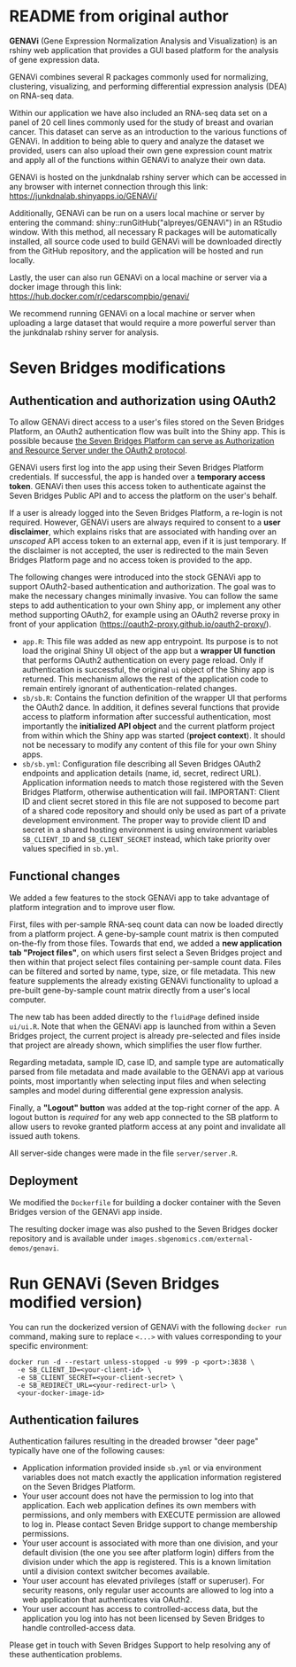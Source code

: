 # README from original author

**GENAVi** (Gene Expression Normalization Analysis and Visualization) is an rshiny web application that provides a GUI based platform for the analysis of gene expression data. 

GENAVi combines several R packages commonly used for normalizing, clustering, visualizing, and performing differential expression analysis (DEA) on RNA-seq data.

Within our application we have also included an RNA-seq data set on a panel of 20 cell lines commonly used for the study of breast and ovarian cancer.
This dataset can serve as an introduction to the various functions of GENAVi.
In addition to being able to query and analyze the dataset we provided, users can also upload their own gene expression count matrix and apply all of the functions within GENAVi to analyze their own data.

GENAVi is hosted on the junkdnalab rshiny server which can be accessed in any browser with internet connection through this link: https://junkdnalab.shinyapps.io/GENAVi/

Additionally, GENAVi can be run on a users local machine or server by entering the command: shiny::runGitHub("alpreyes/GENAVi") in an RStudio window. 
With this method, all necessary R packages will be automatically installed, all source code used to build GENAVi will be downloaded directly from the GitHub repository, and the application will be hosted and run locally.

Lastly, the user can also run GENAVi on a local machine or server via a docker image through this link: https://hub.docker.com/r/cedarscompbio/genavi/

We recommend running GENAVi on a local machine or server when uploading a large dataset that would require a more powerful server than the junkdnalab rshiny server for analysis.

# Seven Bridges modifications

## Authentication and authorization using OAuth2

To allow GENAVi direct access to a user's files stored on the Seven Bridges Platform, an OAuth2 authentication flow was built into the Shiny app. This is possible because [the Seven Bridges Platform can serve as Authorization and Resource Server under the OAuth2 protocol](https://docs.sevenbridges.com/docs/integrate-your-web-application).

GENAVi users first log into the app using their Seven Bridges Platform credentials. If successful, the app is handed over a **temporary access token**. GENAVi then uses this access token to authenticate against the Seven Bridges Public API and to access the platform on the user's behalf.  

If a user is already logged into the Seven Bridges Platform, a re-login is not required. However, GENAVi users are always required to consent to a **user disclaimer**, which explains risks that are associated with handing over an *unscoped* API access token to an external app, even if it is just temporary. If the disclaimer is not accepted, the user is redirected to the main Seven Bridges Platform page and no access token is provided to the app.

The following changes were introduced into the stock GENAVi app to support OAuth2-based authentication and authorization. The goal was to make the necessary changes minimally invasive. You can follow the same steps to add authentication to your own Shiny app, or implement any other method supporting OAuth2, for example using an OAuth2 reverse proxy in front of your application (https://oauth2-proxy.github.io/oauth2-proxy/).

* `app.R`: This file was added as new app entrypoint. Its purpose is to not load the original Shiny UI object of the app but a **wrapper UI function** that performs OAuth2 authentication on every page reload. Only if authentication is successful, the original `ui` object of the Shiny app is returned. This mechanism allows the rest of the application code to remain entirely ignorant of authentication-related changes.
* `sb/sb.R`: Contains the function definition of the wrapper UI that performs the OAuth2 dance. In addition, it defines several functions that provide access to platform information after successful authentication, most importantly the **initialized API object** and the current platform project from within which the Shiny app was started (**project context**). It should not be necessary to modify any content of this file for your own Shiny apps.
* `sb/sb.yml`: Configuration file describing all Seven Bridges OAuth2 endpoints and application details (name, id, secret, redirect URL). Application information needs to match those registered with the Seven Bridges Platform, otherwise authentication will fail. IMPORTANT: Client ID and client secret stored in this file are not supposed to become part of a shared code repository and should only be used as part of a private development environment. The proper way to provide client ID and secret in a shared hosting environment is using environment variables `SB_CLIENT_ID` and `SB_CLIENT_SECRET` instead, which take priority over values specified in `sb.yml`.

## Functional changes

We added a few features to the stock GENAVi app to take advantage of platform integration and to improve user flow.

First, files with per-sample RNA-seq count data can now be loaded directly from a platform project. A gene-by-sample count matrix is then computed on-the-fly from those files. Towards that end, we added a **new application tab "Project files"**, on which users first select a Seven Bridges project and then within that project select files containing per-sample count data. Files can be filtered and sorted by name, type, size, or file metadata. This new feature supplements the already existing GENAVi functionality to upload a pre-built gene-by-sample count matrix directly from a user's local computer. 

The new tab has been added directly to the `fluidPage` defined inside `ui/ui.R`. Note that when the GENAVi app is launched from within a Seven Bridges project, the current project is already pre-selected and files inside that project are already shown, which simplifies the user flow further.

Regarding metadata, sample ID, case ID, and sample type are automatically parsed from file metadata and made available to the GENAVi app at various points, most importantly when selecting input files and when selecting samples and model during differential gene expression analysis.

Finally, a **"Logout" button** was added at the top-right corner of the app. A logout button is *required* for any web app connected to the SB platform to allow users to revoke granted platform access at any point and invalidate all issued auth tokens.

All server-side changes were made in the file `server/server.R`. 

## Deployment

We modified the `Dockerfile` for building a docker container with the Seven Bridges version of the GENAVi app inside. 

The resulting docker image was also pushed to the Seven Bridges docker repository and is available under `images.sbgenomics.com/external-demos/genavi`.


# Run GENAVi (Seven Bridges modified version)

You can run the dockerized version of GENAVi with the following `docker run` command, making sure to replace `<...>` with values corresponding to your specific environment:

```
docker run -d --restart unless-stopped -u 999 -p <port>:3838 \
  -e SB_CLIENT_ID=<your-client-id> \
  -e SB_CLIENT_SECRET=<your-client-secret> \
  -e SB_REDIRECT_URL=<your-redirect-url> \
  <your-docker-image-id>
```

## Authentication failures

Authentication failures resulting in the dreaded browser "deer page" typically have one of the following causes:
* Application information provided inside `sb.yml` or via environment variables does not match exactly the application information registered on the Seven Bridges Platform.
* Your user account does not have the permission to log into that application. Each web application defines its own members with permissions, and only members with EXECUTE permission are allowed to log in. Please contact Seven Bridge support to change membership permissions.
* Your user account is associated with more than one division, and your default division (the one you see after platform login) differs from the division under which the app is registered. This is a known limitation until a division context switcher becomes available.
* Your user account has elevated privileges (staff or superuser). For security reasons, only regular user accounts are allowed to log into a web application that authenticates via OAuth2.
* Your user account has access to controlled-access data, but the application you log into has not been licensed by Seven Bridges to handle controlled-access data.

Please get in touch with Seven Bridges Support to help resolving any of these authentication problems.
